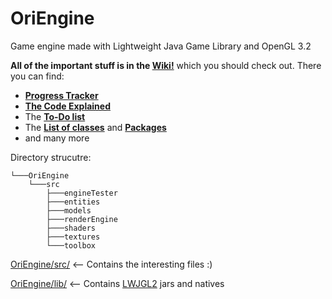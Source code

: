 # OriEngine
Game engine made with Lightweight Java Game Library and OpenGL 3.2

**All of the important stuff is in the [Wiki!](https://github.com/ivanorsolic/OriEngine/wiki)** which you should check out.
There you can find:
* [**Progress Tracker**](https://github.com/ivanorsolic/OriEngine/wiki/About#progress-tracker)
* [**The Code Explained**](https://github.com/ivanorsolic/OriEngine/wiki/The-Code-Explained)
* The [**To-Do list**](https://github.com/ivanorsolic/OriEngine/wiki/About#to-do-list)
* The [**List of classes**](https://github.com/ivanorsolic/OriEngine/wiki/About#list-of-classes) and [**Packages**](https://github.com/ivanorsolic/OriEngine/wiki/About#list-of-packages)
* and many more

Directory strucutre:
```
└───OriEngine
    └───src
        ├───engineTester
        ├───entities
        ├───models
        ├───renderEngine
        ├───shaders
        ├───textures
        └───toolbox
```
[OriEngine/src/](https://github.com/ivanorsolic/OriEngine/tree/master/OriEngine/src) <-- Contains the interesting files :)

[OriEngine/lib/](https://github.com/ivanorsolic/OriEngine/tree/master/OriEngine/lib) <-- Contains [LWJGL2](https://github.com/LWJGL/lwjgl3) jars and natives
